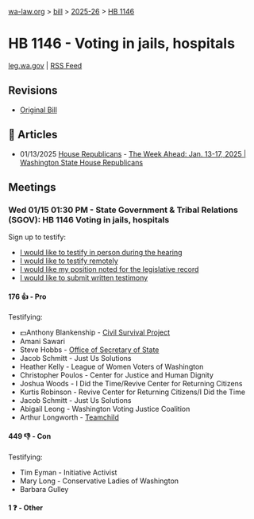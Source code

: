 [wa-law.org](/) > [bill](/bill/) > [2025-26](/bill/2025-26/) > [HB 1146](/bill/2025-26/hb/1146/)

# HB 1146 - Voting in jails, hospitals
[leg.wa.gov](https://app.leg.wa.gov/billsummary?BillNumber=1146&Year=2025&Initiative=false) | [RSS Feed](./rss.xml)

## Revisions
* [Original Bill](1/)

## 📰 Articles
* 01/13/2025 [House Republicans](/org/house_republicans/) - [The Week Ahead: Jan. 13-17, 2025 | Washington State House Republicans](https://houserepublicans.wa.gov/week/the-week-ahead-jan-13-17-2025/#:~:text=HB%201146)

## Meetings
### Wed 01/15 01:30 PM - State Government & Tribal Relations (SGOV): HB 1146 Voting in jails, hospitals
Sign up to testify:
* [I would like to testify in person during the hearing](https://app.leg.wa.gov/csi/Testifier/Add?chamber=House&mId=32373&aId=161098&caId=24687&tId=1)
* [I would like to testify remotely](https://app.leg.wa.gov/csi/Testifier/Add?chamber=House&mId=32373&aId=161098&caId=24687&tId=2)
* [I would like my position noted for the legislative record](https://app.leg.wa.gov/csi/Testifier/Add?chamber=House&mId=32373&aId=161098&caId=24687&tId=3)
* [I would like to submit written testimony](https://app.leg.wa.gov/csi/Testifier/Add?chamber=House&mId=32373&aId=161098&caId=24687&tId=4)

#### 176 👍 - Pro
Testifying:
* 💵Anthony Blankenship - [Civil Survival Project](/org/civil_survival_project/)
* Amani Sawari
* Steve Hobbs - [Office of Secretary of State](/org/office_of_secretary_of_state/)
* Jacob Schmitt - Just Us Solutions
* Heather Kelly - League of Women Voters of Washington
* Christopher Poulos - Center for Justice and Human Dignity
* Joshua Woods - I Did the Time/Revive Center for Returning Citizens
* Kurtis Robinson - Revive Center for Returning Citizens/I Did the Time
* Jacob Schmitt - Just Us Solutions
* Abigail Leong - Washington Voting Justice Coalition
* Arthur Longworth - [Teamchild](/org/teamchild/)

#### 449 👎 - Con
Testifying:
* Tim Eyman - Initiative Activist
* Mary Long - Conservative Ladies of Washington
* Barbara Gulley

#### 1 ❓ - Other
